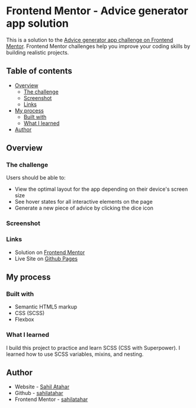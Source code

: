 # Frontend Mentor - Advice generator app solution

This is a solution to the [Advice generator app challenge on Frontend Mentor](https://www.frontendmentor.io/challenges/advice-generator-app-QdUG-13db). Frontend Mentor challenges help you improve your coding skills by building realistic projects.

## Table of contents

- [Overview](#overview)
  - [The challenge](#the-challenge)
  - [Screenshot](#screenshot)
  - [Links](#links)
- [My process](#my-process)
  - [Built with](#built-with)
  - [What I learned](#what-i-learned)
- [Author](#author)

## Overview

### The challenge

Users should be able to:

- View the optimal layout for the app depending on their device's screen size
- See hover states for all interactive elements on the page
- Generate a new piece of advice by clicking the dice icon

### Screenshot

### Links

- Solution on [Frontend Mentor](https://your-solution-url.com)
- Live Site on [Github Pages](https://sahilatahar.github.io/Front-End-Challenges/advice-generator)

## My process

### Built with

- Semantic HTML5 markup
- CSS (SCSS)
- Flexbox

### What I learned

I build this project to practice and learn SCSS (CSS with Superpower). I learned how to use SCSS variables, mixins, and nesting.

## Author

- Website - [Sahil Atahar](https://linktr.ee/sahilatahar)
- Github - [sahilatahar](https://www.github.com/sahilatahar)
- Frontend Mentor - [sahilatahar](https://www.frontendmentor.io/profile/sahilatahar)
